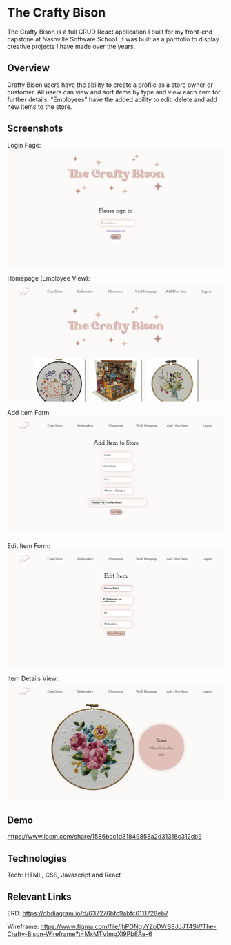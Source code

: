 # The Crafty Bison
The Crafty Bison is a full CRUD React application I built for my front-end capstone at Nashville Software School. It was built as a portfolio to display creative projects I have made over the years.

## Overview
Crafty Bison users have the ability to create a profile as a store owner or customer. All users can view and sort items by type and view each item for further details. "Employees" have the added ability to edit, delete and add new items to the store. 

## Screenshots
Login Page:
![Login](public/images/Login%20page.png)

Homepage (Employee View):
![Homepage-Employee View](public/images/Homepage.png)

Add Item Form:
![Add Item Form](public/images/Add%20item.png)

Edit Item Form:
![Edit Item Form](public/images/Edit%20item.png)

Item Details View:
![Item Details View](public/images/Item%20detail%20view.png)


## Demo
https://www.loom.com/share/1586bcc1d81849858a2d31318c312cb9

## Technologies
Tech: HTML, CSS, Javascript and React

## Relevant Links
ERD: https://dbdiagram.io/d/637276bfc9abfc6111728eb7

Wireframe: https://www.figma.com/file/jhPONgvYZoDVrS8JJJT4SV/The-Crafty-Bison-Wireframe?t=MxMTVImgXl9Pb8Ae-6

